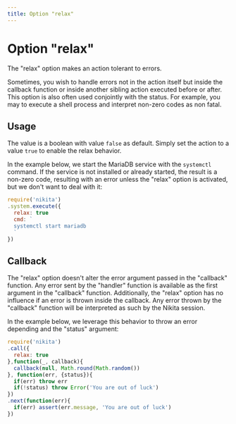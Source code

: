 ```yaml
---
title: Option "relax"
---
```


# Option "relax"

The "relax" option makes an action tolerant to errors.

Sometimes, you wish to handle errors not in the action itself but inside the callback function or inside another sibling action executed before or after. This option is also often used conjointly with the status. For example, you may to execute a shell process and interpret non-zero codes as non fatal. 

## Usage

The value is a boolean with value `false` as default. Simply set the action to a value `true` to enable the relax behavior.

In the example below, we start the MariaDB service with the `systemctl` command. If the service is not installed or already started, the result is a non-zero code, resulting with an error unless the "relax" option is activated, but we don't want to deal with it:

```js
require('nikita')
.system.execute({
  relax: true
  cmd: `
  systemctl start mariadb
  `
})
```

## Callback

The "relax" option doesn't alter the error argument passed in the "callback" function. Any error sent by the "handler" function is available as the first argument in the "callback" function. Additionally, the "relax" option has no influence if an error is thrown inside the callback. Any error thrown by the "callback" function will be interpreted as such by the Nikita session.

In the example below, we leverage this behavior to throw an error depending and the "status" argument:

```js
require('nikita')
.call({
  relax: true
},function(_, callback){
  callback(null, Math.round(Math.random())
}, function(err, {status}){
  if(err) throw err
  if(!status) throw Error('You are out of luck')
})
.next(function(err){
  if(err) assert(err.message, 'You are out of luck')  
})
```
